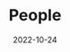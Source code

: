 ---
title: People
date: 2022-10-24

type: landing

sections:
  - block: people
    content:
      title: Meet The Team
      # Choose which groups/teams of users to display.
      #   Edit `user_groups` in each user's profile to add them to one or more of these groups.
      user_groups:
          - Director
          - Co-Directors
          - Researchers
          - Undergraduate Students
          - Collaborators

      sort_by: Params.last_name
      sort_ascending: true
    design:
      show_interests: false
      show_role: true
      show_social: true
---